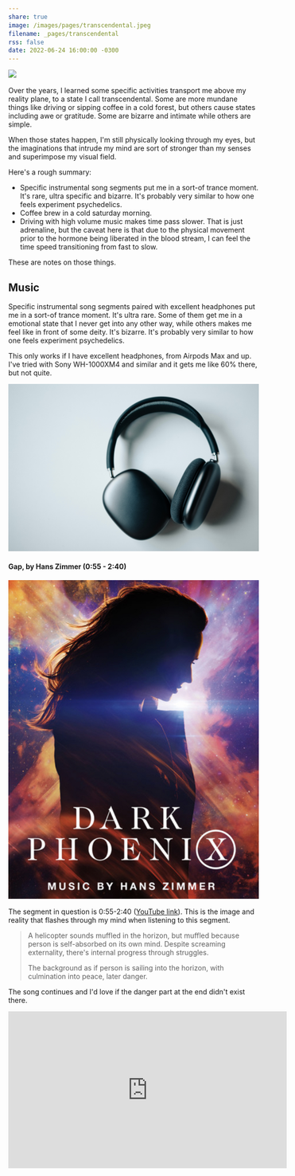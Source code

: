 ```yaml
---
share: true
image: /images/pages/transcendental.jpeg
filename: _pages/transcendental
rss: false
date: 2022-06-24 16:00:00 -0300
---
```


![](images/blog/pages/transcendental.jpeg)

Over the years, I learned some specific activities transport me above my reality plane, to a state I call transcendental. Some are more mundane things like driving or sipping coffee in a cold forest, but others cause states including awe or gratitude. Some are bizarre and intimate while others are simple. 

When those states happen, I'm still physically looking through my eyes, but the imaginations that intrude my mind are sort of stronger than my senses and superimpose my visual field. 

Here's a rough summary:

- Specific instrumental song segments put me in a sort-of trance moment. It's rare, ultra specific and bizarre. It's probably very similar to how one feels experiment psychedelics.
- Coffee brew in a cold saturday morning.
- Driving  with high volume music makes time pass slower. That is just adrenaline, but the caveat here is that due to the physical movement prior to the hormone being liberated in the blood stream, I can feel the time speed transitioning from fast to slow.


These are notes on those things. 

## Music

Specific instrumental song segments paired with excellent headphones put me in a sort-of trance moment. It's ultra rare. Some of them get me in a emotional state that I never get into any other way, while others makes me feel like in front of some deity. It's bizarre. It's probably very similar to how one feels experiment psychedelics.

This only works if I have excellent headphones, from Airpods Max and up. I've tried with Sony WH-1000XM4 and similar and it gets me like 60% there, but not quite.

![simon-hrozian-P7KF3cTRKcE-unsplash.jpg](../../images/obsidian/simon-hrozian-P7KF3cTRKcE-unsplash.jpg)

#### Gap, by Hans Zimmer (0:55 - 2:40)

![left|200](../../images/obsidian/gap-by-hans-zimmer.jpg)

The segment in question is 0:55-2:40 ([YouTube link](https://youtu.be/AetAIRtV-Wc?t=55)). This is the image and reality that flashes through my mind when listening to this segment.

> A helicopter sounds muffled in the horizon, but muffled because person is self-absorbed on its own mind. Despite screaming externality, there's internal progress through struggles.
> 
> The background as if person is sailing into the horizon, with culmination into peace, later danger.

The song continues and I'd love if the danger part at the end didn't exist there.

<iframe width="560" height="315" src="https://www.youtube.com/embed/AetAIRtV-Wc?start=55" title="YouTube video player" frameborder="0" allow="accelerometer; autoplay; clipboard-write; encrypted-media; gyroscope; picture-in-picture; web-share" allowfullscreen></iframe>